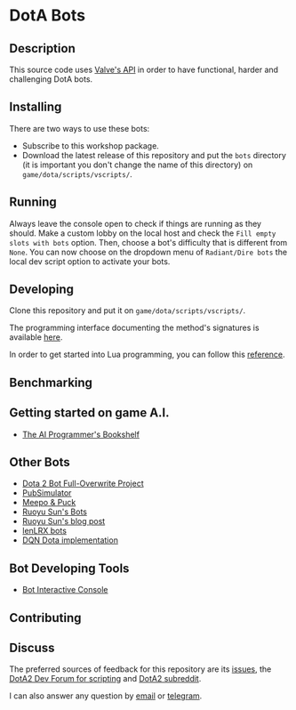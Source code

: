 # DotA Bots

## Description
This source code uses [Valve's API](https://developer.valvesoftware.com/wiki/Dota_Bot_Scripting)
in order to have functional, harder and challenging DotA bots.

## Installing
There are two ways to use these bots:
- Subscribe to this workshop package.
- Download the latest release of this repository and put the `bots` directory (it is important you don't change the name of this directory) on
`game/dota/scripts/vscripts/`.

## Running
Always leave the console open to check if things are running as they should.
Make a custom lobby on the local host and check the `Fill empty slots with bots` option.
Then, choose a bot's difficulty that is different from `None`.
You can now choose on the dropdown menu of `Radiant/Dire bots` the local dev script option to activate your bots.

## Developing
Clone this repository and put it on `game/dota/scripts/vscripts/`.

The programming interface documenting the method's signatures is available [here](http://docs.moddota.com/lua_bots/).

In order to get started into Lua programming, you can follow this [reference](https://learnxinyminutes.com/docs/lua/).

## Benchmarking


## Getting started on game A.I.
- [The AI Programmer's Bookshelf ](http://alumni.media.mit.edu/~jorkin/aibooks.html)

## Other Bots
- [Dota 2 Bot Full-Overwrite Project](https://github.com/Nostrademous/Dota2-FullOverwrite)
- [PubSimulator](https://www.reddit.com/r/DotA2/comments/5lyk8l/pubsimulator_new_bots_for_dota_2/)
- [Meepo & Puck](https://www.reddit.com/r/dota2AI/comments/5kiq8e/meepo_bot_puck_bot_junglingstacking/)
- [Ruoyu Sun's Bots](https://github.com/furiouspuppy/Dota2_Bots)
- [Ruoyu Sun's blog post](http://ruoyusun.com/2017/01/08/dota2-ai-quickstart.html)
- [lenLRX bots](https://github.com/lenLRX/dota2Bots)
- [DQN Dota implementation](https://github.com/HamidMoghaddam/dota2dqn)

## Bot Developing Tools
- [Bot Interactive Console](https://github.com/Keithenneu/dota2comm/tree/master/interactiveConsole)

## Contributing

## Discuss
The preferred sources of feedback for this repository are its
[issues](https://github.com/littlebrat/dota-bots/issues), the
[DotA2 Dev Forum for scripting](http://dev.dota2.com/forumdisplay.php?f=497) and
[DotA2 subreddit](https://www.reddit.com/r/DotA2/).

I can also answer any question by [email](gugas93@hotmail.com) or
[telegram](https://telegram.me/theminiman).

